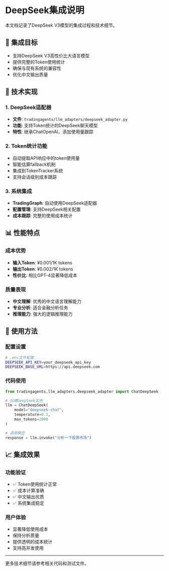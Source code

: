 # DeepSeek集成说明

本文档记录了DeepSeek V3模型的集成过程和技术细节。

## 🎯 集成目标

- 支持DeepSeek V3高性价比大语言模型
- 提供完整的Token使用统计
- 确保与现有系统的兼容性
- 优化中文输出质量

## 🔧 技术实现

### 1. DeepSeek适配器
- **文件**: `tradingagents/llm_adapters/deepseek_adapter.py`
- **功能**: 支持Token统计的DeepSeek聊天模型
- **特性**: 继承ChatOpenAI，添加使用量跟踪

### 2. Token统计功能
- 自动提取API响应中的token使用量
- 智能估算fallback机制
- 集成到TokenTracker系统
- 支持会话级别成本跟踪

### 3. 系统集成
- **TradingGraph**: 自动使用DeepSeek适配器
- **配置管理**: 支持DeepSeek相关配置
- **成本跟踪**: 完整的使用成本统计

## 📊 性能特点

### 成本优势
- **输入Token**: ¥0.001/1K tokens
- **输出Token**: ¥0.002/1K tokens
- **性价比**: 相比GPT-4显著降低成本

### 质量表现
- **中文理解**: 优秀的中文语言理解能力
- **专业分析**: 适合金融分析任务
- **推理能力**: 强大的逻辑推理能力

## 🚀 使用方法

### 配置设置
```bash
# .env文件配置
DEEPSEEK_API_KEY=your_deepseek_api_key
DEEPSEEK_BASE_URL=https://api.deepseek.com
```

### 代码使用
```python
from tradingagents.llm_adapters.deepseek_adapter import ChatDeepSeek

# 创建DeepSeek实例
llm = ChatDeepSeek(
    model="deepseek-chat",
    temperature=0.1,
    max_tokens=2000
)

# 调用模型
response = llm.invoke("分析一下股票市场")
```

## 📈 集成效果

### 功能验证
- ✅ Token使用统计正常
- ✅ 成本计算准确
- ✅ 中文输出优质
- ✅ 系统集成稳定

### 用户体验
- 显著降低使用成本
- 保持分析质量
- 提供透明的成本统计
- 支持高并发使用

---

更多技术细节请参考相关代码和测试文件。
